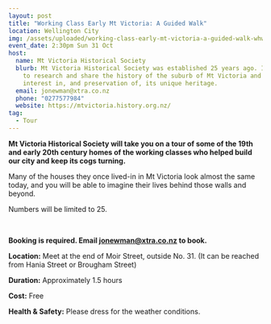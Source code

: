 ```yaml
---
layout: post
title: "Working Class Early Mt Victoria: A Guided Walk"
location: Wellington City
img: /assets/uploaded/working-class-early-mt-victoria-a-guided-walk-whw21.png
event_date: 2:30pm Sun 31 Oct
host:
  name: Mt Victoria Historical Society
  blurb: Mt Victoria Historical Society was established 25 years ago. Its aims are
    to research and share the history of the suburb of Mt Victoria and promote
    interest in, and preservation of, its unique heritage.
  email: jonewman@xtra.co.nz
  phone: "0277577984"
  website: https://mtvictoria.history.org.nz/
tag:
  - Tour
---
```

**Mt Victoria Historical Society will take you on a tour of some of the 19th and early 20th century homes of the working classes who helped build our city and keep its cogs turning.** 

Many of the houses they once lived-in in Mt Victoria look almost the same today, and you will be able to imagine their lives behind those walls and beyond.

Numbers will be limited to 25. 

<br>

**Booking is required. Email jonewman@xtra.co.nz to book.** 

**Location:** Meet at the end of Moir Street, outside No. 31. (It can be reached from Hania Street or Brougham Street)

**Duration:** Approximately 1.5 hours

**Cost:** Free

**Health & Safety:** Please dress for the weather conditions.
